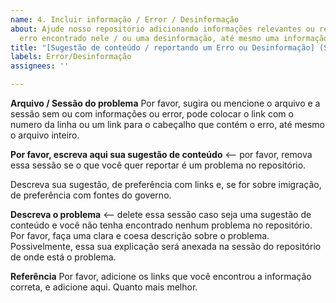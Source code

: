 ```yaml
---
name: 4. Incluir informação / Error / Desinformação
about: Ajude nosso repositório adicionando informações relevantes ou reportando um
  erro encontrado nele / ou uma desinformação, até mesmo uma informação desatualizada
title: "[Sugestão de conteúdo / reportando um Erro ou Desinformação] (Sumarize o problema)"
labels: Error/Desinformação
assignees: ''

---
```


**Arquivo / Sessão do problema**
Por favor, sugira ou mencione o arquivo e a sessão sem ou com informações ou error, pode colocar o link com o numero da linha ou um link para o cabeçalho que contém o erro, até mesmo o arquivo inteiro.


**Por favor, escreva aqui sua sugestão de conteúdo** <-- por favor, remova essa sessão se o que você quer reportar é um problema no repositório. 

Descreva sua sugestão, de preferência com links e, se for sobre imigração, de preferência com fontes do governo. 



**Descreva o problema** <-- delete essa sessão caso seja uma sugestão de conteúdo e você não tenha encontrado nenhum problema no repositório. 
Por favor, faça uma clara e coesa descrição sobre o problema. Possivelmente, essa sua explicação será anexada na sessão do repositório de onde está o problema. 


**Referência**
Por favor, adicione os links que você encontrou a informação correta, e adicione aqui. Quanto mais melhor.
